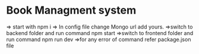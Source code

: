 # Book Managment system

=> start with npm i
=> In config file change Mongo url add yours.
=>switch to backend folder and run command npm start
=>switch to frontend folder and run command npm run dev
=>for any error of command refer package.json file
